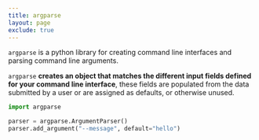```yaml
---
title: argparse
layout: page
exclude: true
---
```


`argparse` is a python library for creating command line interfaces and parsing command line arguments.

`argparse` **creates an object that matches the different input fields defined for your command line interface**, these fields are populated from the data submitted by a user or are assigned as defaults, or otherwise unused.

```py
import argparse

parser = argparse.ArgumentParser()
parser.add_argument("--message", default="hello")
```
<!--stackedit_data:
eyJoaXN0b3J5IjpbNzA1MzUzMTU4LC00MDQ3Nzk3NzZdfQ==
-->
